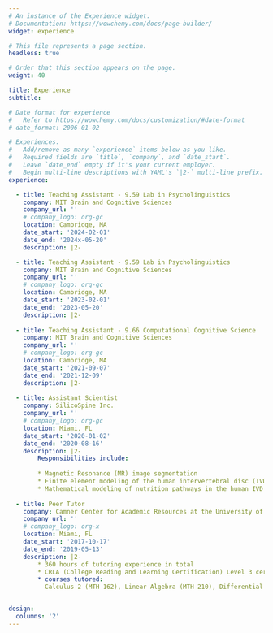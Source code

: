 ```yaml
---
# An instance of the Experience widget.
# Documentation: https://wowchemy.com/docs/page-builder/
widget: experience

# This file represents a page section.
headless: true

# Order that this section appears on the page.
weight: 40

title: Experience
subtitle:

# Date format for experience
#   Refer to https://wowchemy.com/docs/customization/#date-format
# date_format: 2006-01-02

# Experiences.
#   Add/remove as many `experience` items below as you like.
#   Required fields are `title`, `company`, and `date_start`.
#   Leave `date_end` empty if it's your current employer.
#   Begin multi-line descriptions with YAML's `|2-` multi-line prefix.
experience:

  - title: Teaching Assistant - 9.59 Lab in Psycholinguistics 
    company: MIT Brain and Cognitive Sciences
    company_url: ''
    # company_logo: org-gc
    location: Cambridge, MA
    date_start: '2024-02-01'
    date_end: '2024x-05-20'
    description: |2-

  - title: Teaching Assistant - 9.59 Lab in Psycholinguistics 
    company: MIT Brain and Cognitive Sciences
    company_url: ''
    # company_logo: org-gc
    location: Cambridge, MA
    date_start: '2023-02-01'
    date_end: '2023-05-20'
    description: |2-
    
  - title: Teaching Assistant - 9.66 Computational Cognitive Science 
    company: MIT Brain and Cognitive Sciences
    company_url: ''
    # company_logo: org-gc
    location: Cambridge, MA
    date_start: '2021-09-07'
    date_end: '2021-12-09'
    description: |2-
 
  - title: Assistant Scientist
    company: SilicoSpine Inc.
    company_url: ''
    # company_logo: org-gc
    location: Miami, FL
    date_start: '2020-01-02'
    date_end: '2020-08-16'
    description: |2-
        Responsibilities include:
        
        * Magnetic Resonance (MR) image segmentation
        * Finite element modeling of the human intervertebral disc (IVD)
        * Mathematical modeling of nutrition pathways in the human IVD
        
  - title: Peer Tutor
    company: Camner Center for Academic Resources at the University of Miami
    company_url: ''
    # company_logo: org-x
    location: Miami, FL
    date_start: '2017-10-17'
    date_end: '2019-05-13'
    description: |2-
        * 360 hours of tutoring experience in total
        * CRLA (College Reading and Learning Certification) Level 3 certified;
        * courses tutored:
          Calculus 2 (MTH 162), Linear Algebra (MTH 210), Differential Equations (MTH 311), University Physics I, II, and III (PHY 205, PHY 206, and PHY 207), Mechanics of Solids I and II (CAE 210 and MAE 207), Thermodynamics (MAE 303), Fluid Mechanics (MAE 309), Heat Transfer (MAE 310), and Mechanical Design I (MAE 341), Electric Circuit Theory (ECE 205)


design:
  columns: '2'
---
```

